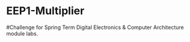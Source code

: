# EEP1-Multiplier
#Challenge for Spring Term Digital Electronics & Computer Architecture module labs.
